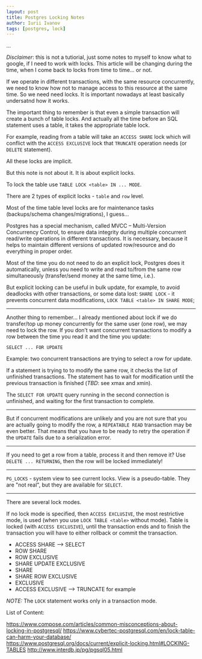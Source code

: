 ```yaml
---
layout: post
title: Postgres Locking Notes
author: Iurii Ivanov
tags: [postgres, lock]
---
```


...

*Disclaimer*: this is not a tutiorial, just some notes to myself to know what to google, if I need to work with locks.
This article will be changing during the time, when I come back to locks from time to time... or not.

If we operate in different transactions, with the same resource concurrently,
we need to know how not to manage access to this resource at the same time. So we need need locks. It is important nowadays at least basically undersatnd how it works.

The important thing to remember is that even a simple transaction will create a bunch of table locks. 
And actually all the time before an SQL statement uses a table, it takes the appropriate table lock.

For example, reading from a table will take an `ACCESS SHARE`
lock which will conflict with the `ACCESS EXCLUSIVE` lock that `TRUNCATE` operation needs (or `DELETE` statement).

All these locks are implicit.

But this note is not about it. It is about explicit locks.

To lock the table use `TABLE LOCK <table> IN ... MODE`.

There are 2 types of explicit locks - `table` and `row` level.

Most of the time table level locks are for maintenance tasks (backups/schema changes/migrations), I guess...

Postgres has a special mechanism, called MVCC – Multi-Version Concurrency Control, to ensure data integrity during multiple
concurrent read/write operations in different transactions. It is necessary,
because it helps to maintain different versions of updated row/resource and do everything in proper order.

Most of the time you do not need to do an explicit lock,
Postgres does it automatically, unless you need to write and read to/from the same row simultaneously
(transfer/send money at the same time, i.e.).

But explicit locking can be useful in bulk update, for example, to avoid deadlocks with other transactions,
or some data lost: `SHARE LOCK` - it prevents concurrent data modifications, `LOCK TABLE <table> IN SHARE MODE`;

---

Another thing to remember... I already mentioned about lock if we do transfer/top up money concurrently for the same user
(one row), we may need to lock the row. If you don’t want concurrent transactions to modify a row between
the time you read it and the time you update:

`SELECT ... FOR UPDATE`

Example: two concurrent transactions are trying to select a row for update.

If a statement is trying to to modify the same row, it checks the list of unfinished transactions.
The statement has to wait for modification until the previous transaction is finished (*TBD*: see xmax and xmin).

The `SELECT FOR UPDATE` query running in the second connection is unfinished,
and waiting for the first transaction to complete.

---

But if concurrent modifications are unlikely and you are not sure that you are actually going to modify the row,
a `REPEATABLE READ` transaction may be even better. 
That means that you have to be ready to retry the operation if the `UPDATE` fails due to a serialization error.

---

If you need to get a row from a table, process it and then remove it? Use `DELETE ... RETURNING`, then the row will be locked immediately!

---

`PG_LOCKS` - system view to see current locks. View is a pseudo-table. They are "not real", but they are available for `SELECT`.

---

There are several lock modes.

If no lock mode is specified, then `ACCESS EXCLUSIVE`, 
the most restrictive mode, is used (when you use `LOCK TABLE <table>` without mode).
Table is locked (with `ACCESS EXCLUSIVE`),
until the transaction ends and to finish the transaction you will have to either rollback or commit the transaction.

- ACCESS SHARE --> SELECT
- ROW SHARE
- ROW EXCLUSIVE
- SHARE UPDATE EXCLUSIVE
- SHARE
- SHARE ROW EXCLUSIVE
- EXCLUSIVE
- ACCESS EXCLUSIVE --> TRUNCATE for example

*NOTE:* The `LOCK` statement works only in a transaction mode.

List of Content:

https://www.compose.com/articles/common-misconceptions-about-locking-in-postgresql/
https://www.cybertec-postgresql.com/en/lock-table-can-harm-your-database/
https://www.postgresql.org/docs/current/explicit-locking.html#LOCKING-TABLES
http://www.interdb.jp/pg/pgsql05.html
